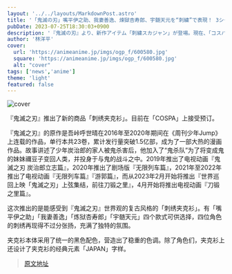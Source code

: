 ```yaml
---
layout: '../../layouts/MarkdownPost.astro'
title: '「鬼滅の刃」嘴平伊之助、我妻善逸、煉獄杏寿郎、宇髄天元を“刺繍”で表現！ 3シーズンで活躍するスカジャン登場'
pubDate: 2023-07-25T18:30:03+0900
description: '『鬼滅の刃』より、新作アイテム「刺繍スカジャン」が登場。現在、「コスパ」にて予約受付中だ。'
author: '林洋平'
cover:
  url: 'https://animeanime.jp/imgs/ogp_f/600580.jpg'
  square: 'https://animeanime.jp/imgs/ogp_f/600580.jpg'
  alt: "cover"
tags: ['news','anime']
theme: 'light'
featured: false
---
```


![cover](https://animeanime.jp/imgs/ogp_f/600580.jpg)

『鬼滅之刃』推出了新的商品「刺绣夹克衫」。目前在「COSPA」上接受预订。

『鬼滅之刃』的原作是吾峠呼世晴在2016年至2020年期间在《周刊少年Jump》上连载的作品，单行本共23卷，累计发行量突破1.5亿部，成为了一部大热的漫画作品。故事讲述了少年炭治郎的家人被鬼杀害后，他加入了“鬼杀队”为了将变成鬼的妹妹禰豆子变回人类，并投身于与鬼的战斗之中。2019年推出了电视动画『鬼滅之刃 炭治郎立志篇』，2020年推出了剧场版『无限列车篇』，2021年至2022年推出了电视动画『无限列车篇』『游郭篇』，而从2023年2月开始将推出『世界巡回上映「鬼滅之刃」上弦集结，前往刀锻之里』，4月开始将推出电视动画『刀锻之里篇』。

这次推出的是能感受到『鬼滅之刃』世界观的复古风格的「刺绣夹克衫」。有「嘴平伊之助」「我妻善逸」「炼狱杏寿郎」「宇髄天元」四个款式可供选择，四位角色的刺绣再现得不过分张扬，充满了独特的氛围。

夹克衫本体采用了统一的黑色配色，营造出了稳重的色调。除了角色们，夹克衫上还设计了夹克衫的经典元素「JAPAN」字样。

>[原文地址](https://animeanime.jp/article/2023/07/25/78826.html)  